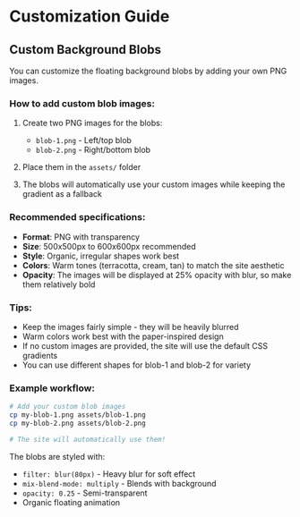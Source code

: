 # Customization Guide

## Custom Background Blobs

You can customize the floating background blobs by adding your own PNG images.

### How to add custom blob images:

1. Create two PNG images for the blobs:
   - `blob-1.png` - Left/top blob
   - `blob-2.png` - Right/bottom blob

2. Place them in the `assets/` folder

3. The blobs will automatically use your custom images while keeping the gradient as a fallback

### Recommended specifications:

- **Format**: PNG with transparency
- **Size**: 500x500px to 600x600px recommended
- **Style**: Organic, irregular shapes work best
- **Colors**: Warm tones (terracotta, cream, tan) to match the site aesthetic
- **Opacity**: The images will be displayed at 25% opacity with blur, so make them relatively bold

### Tips:

- Keep the images fairly simple - they will be heavily blurred
- Warm colors work best with the paper-inspired design
- If no custom images are provided, the site will use the default CSS gradients
- You can use different shapes for blob-1 and blob-2 for variety

### Example workflow:

```bash
# Add your custom blob images
cp my-blob-1.png assets/blob-1.png
cp my-blob-2.png assets/blob-2.png

# The site will automatically use them!
```

The blobs are styled with:
- `filter: blur(80px)` - Heavy blur for soft effect
- `mix-blend-mode: multiply` - Blends with background
- `opacity: 0.25` - Semi-transparent
- Organic floating animation
